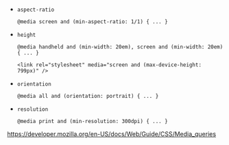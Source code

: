 - ```aspect-ratio```
    ```
    @media screen and (min-aspect-ratio: 1/1) { ... }
    ```

- ```height```

    ```
    @media handheld and (min-width: 20em), screen and (min-width: 20em) { ... }
    ```
    ```
    <link rel="stylesheet" media="screen and (max-device-height: 799px)" />
    ```

- ```orientation```
    
    ```
    @media all and (orientation: portrait) { ... }
    ```
- ```resolution```

    ```
    @media print and (min-resolution: 300dpi) { ... }
    ```

https://developer.mozilla.org/en-US/docs/Web/Guide/CSS/Media_queries
